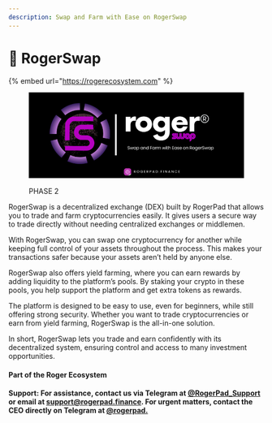 ```yaml
---
description: Swap and Farm with Ease on RogerSwap
---
```


# 🔵 RogerSwap

{% embed url="https://rogerecosystem.com" %}

<figure><img src="../../../.gitbook/assets/23.png" alt=""><figcaption><p>PHASE 2</p></figcaption></figure>

RogerSwap is a decentralized exchange (DEX) built by RogerPad that allows you to trade and farm cryptocurrencies easily. It gives users a secure way to trade directly without needing centralized exchanges or middlemen.

With RogerSwap, you can swap one cryptocurrency for another while keeping full control of your assets throughout the process. This makes your transactions safer because your assets aren’t held by anyone else.

RogerSwap also offers yield farming, where you can earn rewards by adding liquidity to the platform’s pools. By staking your crypto in these pools, you help support the platform and get extra tokens as rewards.

The platform is designed to be easy to use, even for beginners, while still offering strong security. Whether you want to trade cryptocurrencies or earn from yield farming, RogerSwap is the all-in-one solution.

In short, RogerSwap lets you trade and earn confidently with its decentralized system, ensuring control and access to many investment opportunities.

#### Part of the Roger Ecosystem

#### Support: For assistance, contact us via Telegram at [@RogerPad\_Support ](https://t.me/RogerPad\_Support)or email at [support@rogerpad.finance](mailto:support@rogerpad.finance). For urgent matters, contact the CEO directly on Telegram at [@rogerpad.](https://t.me/rogerpad)

